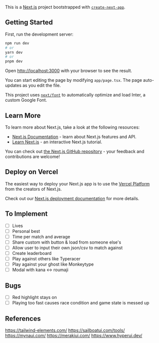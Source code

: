 This is a [Next.js](https://nextjs.org/) project bootstrapped with [`create-next-app`](https://github.com/vercel/next.js/tree/canary/packages/create-next-app).

## Getting Started

First, run the development server:

```bash
npm run dev
# or
yarn dev
# or
pnpm dev
```

Open [http://localhost:3000](http://localhost:3000) with your browser to see the result.

You can start editing the page by modifying `app/page.tsx`. The page auto-updates as you edit the file.

This project uses [`next/font`](https://nextjs.org/docs/basic-features/font-optimization) to automatically optimize and load Inter, a custom Google Font.

## Learn More

To learn more about Next.js, take a look at the following resources:

- [Next.js Documentation](https://nextjs.org/docs) - learn about Next.js features and API.
- [Learn Next.js](https://nextjs.org/learn) - an interactive Next.js tutorial.

You can check out [the Next.js GitHub repository](https://github.com/vercel/next.js/) - your feedback and contributions are welcome!

## Deploy on Vercel

The easiest way to deploy your Next.js app is to use the [Vercel Platform](https://vercel.com/new?utm_medium=default-template&filter=next.js&utm_source=create-next-app&utm_campaign=create-next-app-readme) from the creators of Next.js.

Check out our [Next.js deployment documentation](https://nextjs.org/docs/deployment) for more details.
## To Implement

- [ ] Lives
- [ ] Personal best
- [ ] Time per match and average
- [ ] Share custom with button & load from someone else's
- [ ] Allow user to input their own json/csv to match against
- [ ] Create leaderboard
- [ ] Play against others like Typeracer
- [ ] Play against your ghost like Monkeytype
- [ ] Modal with kana <-> roumaji 

## Bugs

- [ ] Red highlight stays on
- [ ] Playing too fast causes race condition and game state is messed up

## References

https://tailwind-elements.com/
https://sailboatui.com/tools/
https://mynaui.com/
https://merakiui.com/
https://www.hyperui.dev/

